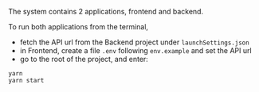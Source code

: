 The system contains 2 applications, frontend and backend.

To run both applications from the terminal,

- fetch the API url from the Backend project under `launchSettings.json`
- in Frontend, create a file `.env` following `env.example` and set the API url
- go to the root of the project, and enter:

```
yarn
yarn start
```

